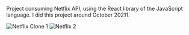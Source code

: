 Project consuming Netflix API, using the React library of the JavaScript language. I did this project around October 20211.

![Netflix Clone 1](https://user-images.githubusercontent.com/90476647/175142786-f17da069-04b7-463f-84a3-f56cb5637fc9.png)
![Netflix 2](https://user-images.githubusercontent.com/90476647/175143339-cebd048a-9732-475f-80f0-e95bd7438379.png)

